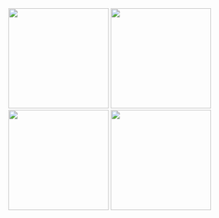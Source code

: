 <img src="https://user-images.githubusercontent.com/108919512/182153280-c4c95624-050b-4d2f-a7b2-ab7a4f6276a7.jpg" width="200">
<img src="https://user-images.githubusercontent.com/108919512/182153292-967fc065-f515-415f-b31e-638ca37c6d7b.jpg" width="200">
<img src="https://user-images.githubusercontent.com/108919512/182153302-1e956782-f5aa-4730-8df2-57fcac073287.jpg" width="200">
<img src="https://user-images.githubusercontent.com/108919512/182153310-f7c2d287-82dd-44e3-a7c4-4c474c6d867b.jpg" width="200">
